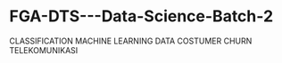 # FGA-DTS---Data-Science-Batch-2
CLASSIFICATION MACHINE LEARNING DATA COSTUMER CHURN TELEKOMUNIKASI
